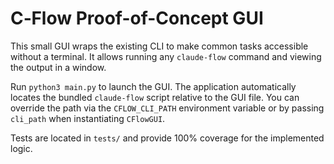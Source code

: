# C‑Flow Proof-of-Concept GUI

This small GUI wraps the existing CLI to make common tasks accessible without a terminal. It allows running any `claude-flow` command and viewing the output in a window.

Run `python3 main.py` to launch the GUI. The application automatically locates
the bundled `claude-flow` script relative to the GUI file. You can override the
path via the `CFLOW_CLI_PATH` environment variable or by passing `cli_path` when
instantiating `CFlowGUI`.

Tests are located in `tests/` and provide 100% coverage for the implemented logic.

